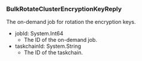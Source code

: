 ### BulkRotateClusterEncryptionKeyReply
The on-demand job for rotation the encryption keys.

- jobId: System.Int64
  - The ID of the on-demand job.
- taskchainId: System.String
  - The ID of the taskchain.
